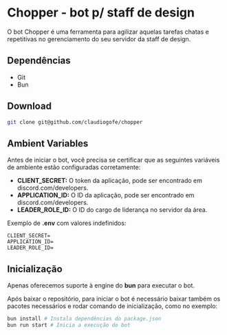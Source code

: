 # Chopper - bot p/ staff de design

O bot Chopper é uma ferramenta para agilizar aquelas tarefas chatas e repetitivas no gerenciamento do seu servidor da staff de design.

## Dependências
- Git
- Bun

## Download
```bash
git clone git@github.com/claudiogofe/chopper
```

## Ambient Variables

Antes de iniciar o bot, você precisa se certificar que as seguintes variáveis de ambiente estão configuradas corretamente:

- **CLIENT_SECRET:** O token da aplicação, pode ser encontrado em discord.com/developers.
- **APPLICATION_ID:** O ID da aplicação, pode ser encontrado em discord.com/developers.
- **LEADER_ROLE_ID:** O ID do cargo de liderança no servidor da área.

Exemplo de **.env** com valores indefinidos:
```shell
CLIENT_SECRET=
APPLICATION_ID=
LEADER_ROLE_ID=
```

## Inicialização
Apenas oferecemos suporte à engine do **bun** para executar o bot.

Após baixar o repositório, para iniciar o bot é necessário baixar também os pacotes necessários e rodar comando de inicialização, como no exemplo:

```bash
bun install # Instala dependências do package.json
bun run start # Inicia a execução do bot
```
